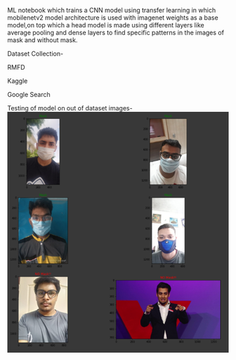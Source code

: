 ML notebook which trains a CNN model using transfer learning in which mobilenetv2 model architecture is used with imagenet weights as a base model,on top which a head model is made using different layers like average pooling and dense layers to find specific patterns in the images of mask and without mask.

Dataset Collection-

RMFD

Kaggle

Google Search


Testing of model on out of dataset images-
![test](https://github.com/ajtheb/Mask-Detector/raw/master/testing%20Mask.PNG)
